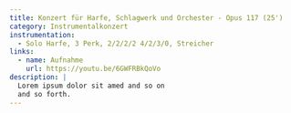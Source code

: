 ```yaml
---
title: Konzert für Harfe, Schlagwerk und Orchester - Opus 117 (25')
category: Instrumentalkonzert
instrumentation:
  - Solo Harfe, 3 Perk, 2/2/2/2 4/2/3/0, Streicher
links: 
  - name: Aufnahme
    url: https://youtu.be/6GWFRBkQoVo
description: |
  Lorem ipsum dolor sit amed and so on
  and so forth.
---
```

